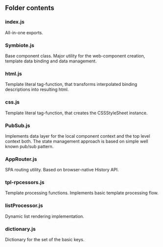 ## Folder contents

### index.js
All-in-one exports.

### Symbiote.js
Base component class. Major utility for the web-component creation, template data binding and data management.

### html.js
Template literal tag-function, that transforms interpolated binding descriptions into resulting html.

### css.js
Template literal tag-function, that creates the CSSStyleSheet instance.

### PubSub.js
Implements data layer for the local component context and the top level context both. The state management approach is based on simple well known pub/sub pattern.

### AppRouter.js
SPA routing utility. Based on browser-native History API.

### tpl-rpcessors.js
Template processing functions. Implements basic template processing flow.

### listProcessor.js
Dynamic list rendering implementation.

### dictionary.js
Dictionary for the set of the basic keys.
